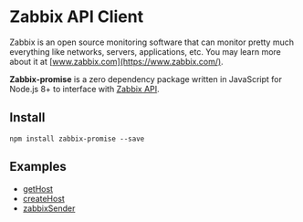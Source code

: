 # Zabbix API Client

Zabbix is an open source monitoring software that can monitor pretty much
everything like networks, servers, applications, etc. You may learn more about
it at [www.zabbix.com](https://www.zabbix.com/).

**Zabbix-promise** is a zero dependency package written in JavaScript for Node.js
8+ to interface with [Zabbix API](https://www.zabbix.com/manuals).

## Install

`npm install zabbix-promise --save`

## Examples

- [getHost](examples/getHost.js)
- [createHost](examples/createHost.js)
- [zabbixSender](examples/zabbixSender.js)
